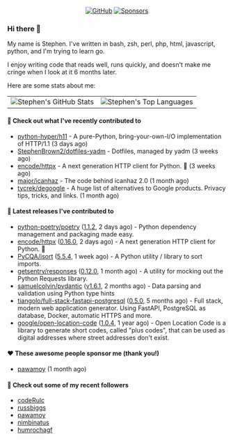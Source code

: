 <p align="center">
    <a href="https://github.com/StephenBrown2"><img src="https://img.shields.io/github/followers/StephenBrown2.svg?label=GitHub&style=social" alt="GitHub"></a>
    <a href="https://github.com/sponsors/StephenBrown2"><img src="https://img.shields.io/badge/Sponsors--_.svg?style=social&logo=github&logoColor=EA4AAA" alt="Sponsors"></a>
</p>

### Hi there 👋

My name is Stephen. I've written in bash, zsh, perl, php, html, javascript, python, and I'm trying to learn go.

I enjoy writing code that reads well, runs quickly, and doesn't make me cringe when I look at it 6 months later.

Here are some stats about me:

|     |     |
| --- | --- |
| ![Stephen's GitHub Stats](https://github-readme-stats.vercel.app/api?username=StephenBrown2&show_icons=true&count_private=true) | ![Stephen's Top Languages](https://github-readme-stats.vercel.app/api/top-langs/?username=StephenBrown2&layout=compact) |

#### 👷 Check out what I've recently contributed to

- [python-hyper/h11](https://github.com/python-hyper/h11) - A pure-Python, bring-your-own-I/O implementation of HTTP/1.1 (3 days ago)
- [StephenBrown2/dotfiles-yadm](https://github.com/StephenBrown2/dotfiles-yadm) - Dotfiles, managed by yadm (3 weeks ago)
- [encode/httpx](https://github.com/encode/httpx) - A next generation HTTP client for Python. 🦋 (3 weeks ago)
- [major/icanhaz](https://github.com/major/icanhaz) - The code behind icanhaz 2.0 (1 month ago)
- [tycrek/degoogle](https://github.com/tycrek/degoogle) - A huge list of alternatives to Google products. Privacy tips, tricks, and links. (1 month ago)



#### 🔭 Latest releases I've contributed to

- [python-poetry/poetry](https://github.com/python-poetry/poetry) ([1.1.2](https://github.com/python-poetry/poetry/releases/tag/1.1.2), 2 days ago) - Python dependency management and packaging made easy.
- [encode/httpx](https://github.com/encode/httpx) ([0.16.0](https://github.com/encode/httpx/releases/tag/0.16.0), 2 days ago) - A next generation HTTP client for Python. 🦋
- [PyCQA/isort](https://github.com/PyCQA/isort) ([5.5.4](https://github.com/PyCQA/isort/releases/tag/5.5.4), 1 week ago) - A Python utility / library to sort imports.
- [getsentry/responses](https://github.com/getsentry/responses) ([0.12.0](https://github.com/getsentry/responses/releases/tag/0.12.0), 1 month ago) - A utility for mocking out the Python Requests library.
- [samuelcolvin/pydantic](https://github.com/samuelcolvin/pydantic) ([v1.6.1](https://github.com/samuelcolvin/pydantic/releases/tag/v1.6.1), 2 months ago) - Data parsing and validation using Python type hints
- [tiangolo/full-stack-fastapi-postgresql](https://github.com/tiangolo/full-stack-fastapi-postgresql) ([0.5.0](https://github.com/tiangolo/full-stack-fastapi-postgresql/releases/tag/0.5.0), 5 months ago) - Full stack, modern web application generator. Using FastAPI, PostgreSQL as database, Docker, automatic HTTPS and more.
- [google/open-location-code](https://github.com/google/open-location-code) ([1.0.4](https://github.com/google/open-location-code/releases/tag/1.0.4), 1 year ago) - Open Location Code is a library to generate short codes, called &#34;plus codes&#34;, that can be used as digital addresses where street addresses don&#39;t exist.

#### ❤️ These awesome people sponsor me (thank you!)

- [pawamoy](https://github.com/pawamoy) (1 month ago)

#### 👯 Check out some of my recent followers

- [codeRulc](https://github.com/codeRulc)
- [russbiggs](https://github.com/russbiggs)
- [pawamoy](https://github.com/pawamoy)
- [nimbinatus](https://github.com/nimbinatus)
- [humrochagf](https://github.com/humrochagf)


